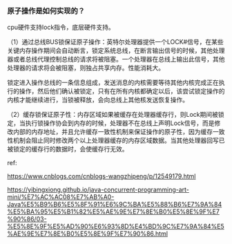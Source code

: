 ### 原子操作是如何实现的？

cpu硬件支持lock指令，底层硬件支持。

（1）通过总线BUS锁保证原子操作：英特尔处理器提供一个LOCK#信号，在某些关键内存操作期间会自动断言，锁定系统总线，在断言输出信号的时候，其他处理器或者总线代理控制总线的请求将被阻塞。一个处理器在总线上输出此信号，其他处理器的请求将会被阻塞，则独占共享内存。性能消耗大。

锁定进入操作总线的一条信息组成，发送消息的内核需要等待其他内核完成正在执行的操作，然后他们确认被锁定，只有在所有内核都确定以后，该尝试锁定操作的内核才能继续进行，当锁被释放，会向总线上其他核发送恢复操作。

（2）缓存锁保证原子性：内存区域如果被缓存在处理器缓存行，则Lock期间被锁定，当执行锁操作协会到内存的时候，处理器不在总线上声明Lock信号，而是修改内部的内存地址，并且允许缓存一致性机制来保证操作的原子性，因为缓存一致性机制会阻止同时修改两个以上处理器缓存的内存区域数据。当其他处理器回写已被锁定的缓存行的数据时，会使缓存行无效。





ref:

https://www.cnblogs.com/cnblogs-wangzhipeng/p/12549179.html

https://yibingxiong.github.io/java-concurrent-programming-art-mini/%E7%AC%AC08%E7%AB%A0-Java%E5%B9%B6%E5%8F%91%E6%9C%BA%E5%88%B6%E7%9A%84%E5%BA%95%E5%B1%82%E5%AE%9E%E7%8E%B0%E5%8E%9F%E7%90%86/03-%E5%8E%9F%E5%AD%90%E6%93%8D%E4%BD%9C%E7%9A%84%E5%AE%9E%E7%8E%B0%E5%8E%9F%E7%90%86.html
